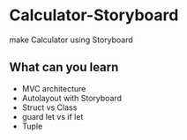 # Calculator-Storyboard
make Calculator using Storyboard

## What can you learn
* MVC architecture
* Autolayout with Storyboard
* Struct vs Class
* guard let vs if let
* Tuple
